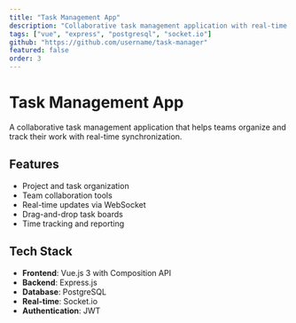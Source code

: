 ```yaml
---
title: "Task Management App"
description: "Collaborative task management application with real-time updates"
tags: ["vue", "express", "postgresql", "socket.io"]
github: "https://github.com/username/task-manager"
featured: false
order: 3
---
```


# Task Management App

A collaborative task management application that helps teams organize and track their work with real-time synchronization.

## Features

- Project and task organization
- Team collaboration tools
- Real-time updates via WebSocket
- Drag-and-drop task boards
- Time tracking and reporting

## Tech Stack

- **Frontend**: Vue.js 3 with Composition API
- **Backend**: Express.js
- **Database**: PostgreSQL
- **Real-time**: Socket.io
- **Authentication**: JWT
